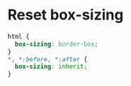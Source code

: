 # Reset box-sizing

```css
html {
  box-sizing: border-box;
}
*, *:before, *:after {
  box-sizing: inherit;
}
```
